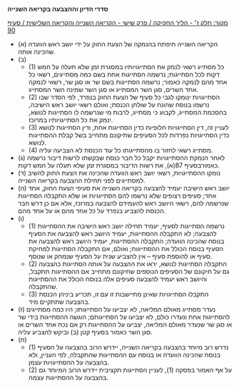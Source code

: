 **סדרי הדיון וההצבעה בקריאה השנייה**

[מקור: חלק ז׳ - הליך החקיקה / פרק שישי - הקריאה השנייה והקריאה השלישית / סעיף 90](https://he.wikisource.org/wiki/תקנון_הכנסת#סעיף_90)

 * (א) הקריאה השנייה תיפתח בהנמקה של הצעת החוק על ידי יושב ראש הוועדה שהכינה אותה.
 * (ב) 
   * (1) כל מסתייג רשאי לנמק את הסתייגויותיו במסגרת זמן שלא תעלה על חמש דקות לכל הסתייגות; נרשמה הסתייגות אחת בשם כמה מסתייגים, רשאי כל אחד מהם לנמקה כאמור; נרשמה הסתייגות בשם שר או סגן שר, רשאי לנמקה אחד השרים, סגן השר המסתייג או סגן השר שמינה השר המסתייג.
   * (2) הסתייגויות ינומקו לגבי כל סעיף של הצעת החוק בנפרד, לפי הסדר שבו נרשמו בנוסח שהונח על שולחן הכנסת; ואולם רשאי יושב ראש הישיבה, בהסכמת המסתייג, לקבוע כי מסתייג, לרבות מי שנרשמה לו הסתייגות לנושא, ינמק את כל הסתייגויותיו במרוכז.
   * (3) לעניין זה, דין הסתייגויות חלופיות כדין הסתייגות אחת, ודין הסתייגות לנושא כדין הסתייגויות נפרדות לכל הסעיפים שתיקונם מתחייב בשל קבלת ההסתייגות לנושא.
   * (4) מסתייג רשאי לחזור בו מהסתייגותו כל עוד הכנסת לא הצביעה עליה.
 * (ג) לאחר הנמקת ההסתייגויות יקבל כל חבר כנסת שבקשתו לרשות דיבור נרשמה כאמורבסעיף 87(א), את רשות הדיבור במסגרת זמן שלא תעלה על חמש דקות.
 * (ד) נומקו ההסתייגויות, רשאי יושב ראש הוועדה שהכינה את הצעת החוק להשיב למסתייגים לפני תחילת ההצבעה בקריאה השנייה.
 * (ה) יושב ראש הישיבה יעמיד להצבעה בקריאה השנייה את סעיפי הצעת החוק, אחד אחד; סעיפים רצופים שלא נרשמו להם הסתייגויות או שלא התקבלה הסתייגות שנרשמה להם, רשאי היושב ראש להעמידם להצבעה במרוכז, אלא אם כן דרש חבר הכנסת להצביע בנפרד על כל אחד מהם או על אחד מהם.
 * (ו) 
   * (1) נרשמה הסתייגות לסעיף, יעמיד תחילה יושב ראש הישיבה את ההסתייגות להצבעה; לא התקבלה ההסתייגות, יעמיד היושב ראש להצבעה את הסעיף בנוסח שהכינה הוועדה; התקבלה ההסתייגות, יעמיד היושב ראש להצבעה את הסעיף בנוסח הכולל את ההסתייגות; ואולם, אם התקבלה הסתייגות למחיקת סעיף או להוספת סעיף – אין להצביע שנית על הסעיף שנמחק או שנוסף.
   * (2) התקבלה הסתייגות לנושא, יראו את ההצבעה על אותה הסתייגות כהצבעה גם על תיקונם של הסעיפים הנוספים שתיקונם מתחייב אם ההסתייגות תתקבל, והיושב ראש יעמיד להצבעה סעיפים אלה בנוסח הכולל את ההסתייגות שהתקבלה.
   * (3) התקבלו הסתייגויות שאינן מתיישבות זו עם זו, תכריע ביניהן הכנסת בהצבעה שתתקיים מיד.
 * (ז) נעדר מסתייג מאולם המליאה, לא יצביעו על הסתייגותו; היו כמה מסתייגים להסתייגות אחת ונעדרו כולם, לא יצביעו על הסתייגותם; הוגשה ההסתייגות בידי שר או סגן שר שנעדר מאולם המליאה, יצביעו על ההסתייגות רק אם נכח אחד השרים או סגן השר כאמור בסעיף קטן (ב) וביקש להצביע עליה.
 * (ח) 
   * (1) נדרש רוב מיוחד בהצבעה בקריאה השנייה, יידרש הרוב בהצבעה על הסעיף בנוסח שהכינה הוועדה או בנוסח עם ההסתייגות שהתקבלה, לפי העניין, ולא בהצבעה על ההסתייגויות עצמן.
   * (2) על אף האמור בפסקה (1), לעניין הסתייגות תקציבית יידרש הרוב המיוחד גם בהצבעה על ההסתייגות עצמה.